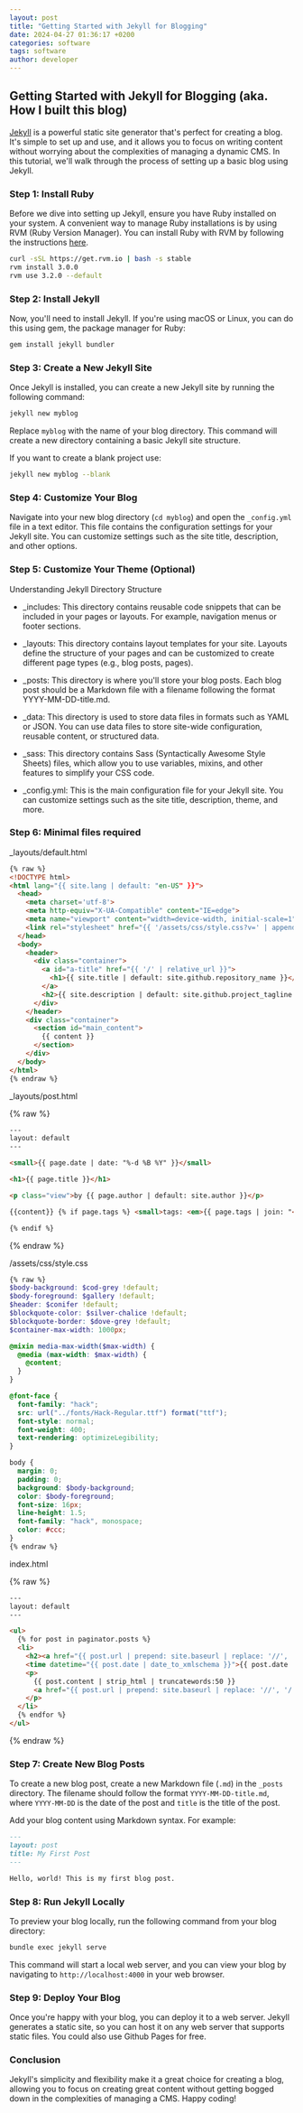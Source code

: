 ```yaml
---
layout: post
title: "Getting Started with Jekyll for Blogging"
date: 2024-04-27 01:36:17 +0200
categories: software
tags: software
author: developer
---
```


## Getting Started with Jekyll for Blogging (aka. How I built this blog)

[Jekyll](https://jekyllrb.com/) is a powerful static site generator that's perfect for creating a blog. It's
simple to set up and use, and it allows you to focus on writing content without worrying about the
complexities of managing a dynamic CMS. In this tutorial, we'll walk through the process of setting up a basic
blog using Jekyll.

### Step 1: Install Ruby

Before we dive into setting up Jekyll, ensure you have Ruby installed on your system. A convenient way to
manage Ruby installations is by using RVM (Ruby Version Manager). You can install Ruby with RVM by following
the instructions [here](https://rvm.io/rvm/install).

```bash
curl -sSL https://get.rvm.io | bash -s stable
rvm install 3.0.0
rvm use 3.2.0 --default
```

### Step 2: Install Jekyll

Now, you'll need to install Jekyll. If you're using macOS or Linux, you can do this using gem, the package
manager for Ruby:

```bash
gem install jekyll bundler
```

### Step 3: Create a New Jekyll Site

Once Jekyll is installed, you can create a new Jekyll site by running the following command:

```bash
jekyll new myblog
```

Replace `myblog` with the name of your blog directory. This command will create a new directory containing a
basic Jekyll site structure.

If you want to create a blank project use:

```bash
jekyll new myblog --blank
```

### Step 4: Customize Your Blog

Navigate into your new blog directory (`cd myblog`) and open the `_config.yml` file in a text editor. This
file contains the configuration settings for your Jekyll site. You can customize settings such as the site
title, description, and other options.

### Step 5: Customize Your Theme (Optional)

Understanding Jekyll Directory Structure

- \_includes: This directory contains reusable code snippets that can be included in your pages or layouts.
  For example, navigation menus or footer sections.

- \_layouts: This directory contains layout templates for your site. Layouts define the structure of your
  pages and can be customized to create different page types (e.g., blog posts, pages).

- \_posts: This directory is where you'll store your blog posts. Each blog post should be a Markdown file with
  a filename following the format YYYY-MM-DD-title.md.

- \_data: This directory is used to store data files in formats such as YAML or JSON. You can use data files
  to store site-wide configuration, reusable content, or structured data.

- \_sass: This directory contains Sass (Syntactically Awesome Style Sheets) files, which allow you to use
  variables, mixins, and other features to simplify your CSS code.

- \_config.yml: This is the main configuration file for your Jekyll site. You can customize settings such as
  the site title, description, theme, and more.

### Step 6: Minimal files required

\_layouts/default.html

```html
{% raw %}
<!DOCTYPE html>
<html lang="{{ site.lang | default: "en-US" }}">
  <head>
    <meta charset='utf-8'>
    <meta http-equiv="X-UA-Compatible" content="IE=edge">
    <meta name="viewport" content="width=device-width, initial-scale=1">
    <link rel="stylesheet" href="{{ '/assets/css/style.css?v=' | append: site.github.build_revision | relative_url }}">
  </head>
  <body>
    <header>
      <div class="container">
        <a id="a-title" href="{{ '/' | relative_url }}">
          <h1>{{ site.title | default: site.github.repository_name }}</h1>
        </a>
        <h2>{{ site.description | default: site.github.project_tagline }}</h2>
      </div>
    </header>
    <div class="container">
      <section id="main_content">
        {{ content }}
      </section>
    </div>
  </body>
</html>
{% endraw %}
```

\_layouts/post.html

{% raw %}

```html
---
layout: default
---

<small>{{ page.date | date: "%-d %B %Y" }}</small>

<h1>{{ page.title }}</h1>

<p class="view">by {{ page.author | default: site.author }}</p>

{{content}} {% if page.tags %} <small>tags: <em>{{ page.tags | join: "</em> - <em>" }}</em></small>

{% endif %}
```

{% endraw %}

/assets/css/style.css

```scss
{% raw %}
$body-background: $cod-grey !default;
$body-foreground: $gallery !default;
$header: $conifer !default;
$blockquote-color: $silver-chalice !default;
$blockquote-border: $dove-grey !default;
$container-max-width: 1000px;

@mixin media-max-width($max-width) {
  @media (max-width: $max-width) {
    @content;
  }
}

@font-face {
  font-family: "hack";
  src: url("../fonts/Hack-Regular.ttf") format("ttf");
  font-style: normal;
  font-weight: 400;
  text-rendering: optimizeLegibility;
}

body {
  margin: 0;
  padding: 0;
  background: $body-background;
  color: $body-foreground;
  font-size: 16px;
  line-height: 1.5;
  font-family: "hack", monospace;
  color: #ccc;
}
{% endraw %}
```

index.html

{% raw %}

```html
---
layout: default
---

<ul>
  {% for post in paginator.posts %}
  <li>
    <h2><a href="{{ post.url | prepend: site.baseurl | replace: '//', '/' }}">{{ post.title }}</a></h2>
    <time datetime="{{ post.date | date_to_xmlschema }}">{{ post.date | date_to_string }}</time>
    <p>
      {{ post.content | strip_html | truncatewords:50 }}
      <a href="{{ post.url | prepend: site.baseurl | replace: '//', '/' }}"> Read more</a>
    </p>
  </li>
  {% endfor %}
</ul>
```

{% endraw %}

### Step 7: Create New Blog Posts

To create a new blog post, create a new Markdown file (`.md`) in the `_posts` directory. The filename should
follow the format `YYYY-MM-DD-title.md`, where `YYYY-MM-DD` is the date of the post and `title` is the title
of the post.

Add your blog content using Markdown syntax. For example:

```markdown
---
layout: post
title: My First Post
---

Hello, world! This is my first blog post.
```

### Step 8: Run Jekyll Locally

To preview your blog locally, run the following command from your blog directory:

```bash
bundle exec jekyll serve
```

This command will start a local web server, and you can view your blog by navigating to
`http://localhost:4000` in your web browser.

### Step 9: Deploy Your Blog

Once you're happy with your blog, you can deploy it to a web server. Jekyll generates a static site, so you
can host it on any web server that supports static files. You could also use Github Pages for free.

### Conclusion

Jekyll's simplicity and flexibility make it a great choice for creating a blog, allowing you to focus on
creating great content without getting bogged down in the complexities of managing a CMS. Happy coding!
